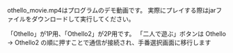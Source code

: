 othello_movie.mp4はプログラムのデモ動画です。
実際にプレイする際はjarファイルをダウンロードして実行してください。

「Othello」が1P用、「Othello2」が2P用です。
「二人で遊ぶ」ボタンは Othello → Othello2 の順に押すことで通信が接続され、手番選択画面に移行します
